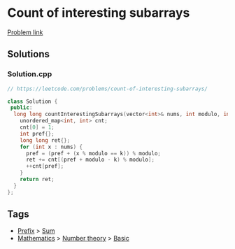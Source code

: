 # Count of interesting subarrays

[Problem link](https://leetcode.com/problems/count-of-interesting-subarrays/)

## Solutions


### Solution.cpp
```cpp
// https://leetcode.com/problems/count-of-interesting-subarrays/

class Solution {
 public:
  long long countInterestingSubarrays(vector<int>& nums, int modulo, int k) {
    unordered_map<int, int> cnt;
    cnt[0] = 1;
    int pref{};
    long long ret{};
    for (int x : nums) {
      pref = (pref + (x % modulo == k)) % modulo;
      ret += cnt[(pref + modulo - k) % modulo];
      ++cnt[pref];
    }
    return ret;
  }
};
```
## Tags

* [Prefix](/Collections/prefix.md#prefix) > [Sum](/Collections/prefix.md#sum)
* [Mathematics](/Collections/mathematics.md#mathematics) > [Number theory](/Collections/mathematics.md#number-theory) > [Basic](/Collections/mathematics.md#basic)
